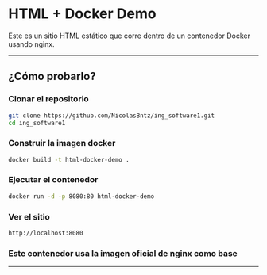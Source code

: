 # HTML + Docker Demo

Este es un sitio HTML estático que corre dentro de un contenedor Docker usando nginx.

---

## ¿Cómo probarlo?

### Clonar el repositorio

```bash
git clone https://github.com/NicolasBntz/ing_software1.git
cd ing_software1
```

### Construir la imagen docker
```bash
docker build -t html-docker-demo .
```

### Ejecutar el contenedor
```bash
docker run -d -p 8080:80 html-docker-demo
```

###  Ver el sitio
```bash
http://localhost:8080
```

### Este contenedor usa la imagen oficial de nginx como base

---